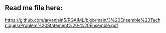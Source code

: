 ## Read me file here:
https://github.com/aryanjain5/PGAIML/blob/main/3%20Ensemble%20Techniques/Problem%20Statement%20-%20Ensemble.pdf

